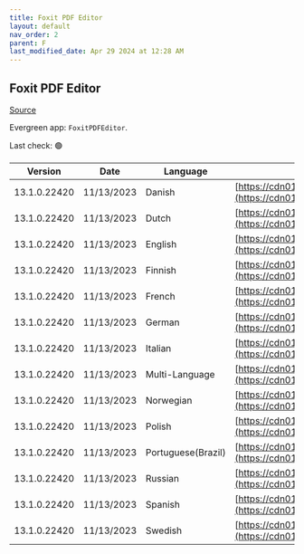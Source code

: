 ```yaml
---
title: Foxit PDF Editor
layout: default
nav_order: 2
parent: F
last_modified_date: Apr 29 2024 at 12:28 AM
---
```


## Foxit PDF Editor

[Source](https://www.foxit.com/pdf-editor/)

Evergreen app: `FoxitPDFEditor`. 

Last check: 🟢

| Version      | Date       | Language           | URI                                                                                                                                                                                                                                            |
| ------------ | ---------- | ------------------ | ---------------------------------------------------------------------------------------------------------------------------------------------------------------------------------------------------------------------------------------------- |
| 13.1.0.22420 | 11/13/2023 | Danish             | [https://cdn01.foxitsoftware.com/pub/foxit/phantomPDF/desktop/win/13.x/13.1.0/FoxitPDFEditor131_L10N_Setup_Website.msi](https://cdn01.foxitsoftware.com/pub/foxit/phantomPDF/desktop/win/13.x/13.1.0/FoxitPDFEditor131_L10N_Setup_Website.msi) |
| 13.1.0.22420 | 11/13/2023 | Dutch              | [https://cdn01.foxitsoftware.com/pub/foxit/phantomPDF/desktop/win/13.x/13.1.0/FoxitPDFEditor131_L10N_Setup_Website.msi](https://cdn01.foxitsoftware.com/pub/foxit/phantomPDF/desktop/win/13.x/13.1.0/FoxitPDFEditor131_L10N_Setup_Website.msi) |
| 13.1.0.22420 | 11/13/2023 | English            | [https://cdn01.foxitsoftware.com/pub/foxit/phantomPDF/desktop/win/13.x/13.1.0/FoxitPDFEditor131_enu_Setup_Website.msi](https://cdn01.foxitsoftware.com/pub/foxit/phantomPDF/desktop/win/13.x/13.1.0/FoxitPDFEditor131_enu_Setup_Website.msi)   |
| 13.1.0.22420 | 11/13/2023 | Finnish            | [https://cdn01.foxitsoftware.com/pub/foxit/phantomPDF/desktop/win/13.x/13.1.0/FoxitPDFEditor131_L10N_Setup_Website.msi](https://cdn01.foxitsoftware.com/pub/foxit/phantomPDF/desktop/win/13.x/13.1.0/FoxitPDFEditor131_L10N_Setup_Website.msi) |
| 13.1.0.22420 | 11/13/2023 | French             | [https://cdn01.foxitsoftware.com/pub/foxit/phantomPDF/desktop/win/13.x/13.1.0/FoxitPDFEditor131_L10N_Setup_Website.msi](https://cdn01.foxitsoftware.com/pub/foxit/phantomPDF/desktop/win/13.x/13.1.0/FoxitPDFEditor131_L10N_Setup_Website.msi) |
| 13.1.0.22420 | 11/13/2023 | German             | [https://cdn01.foxitsoftware.com/pub/foxit/phantomPDF/desktop/win/13.x/13.1.0/FoxitPDFEditor131_L10N_Setup_Website.msi](https://cdn01.foxitsoftware.com/pub/foxit/phantomPDF/desktop/win/13.x/13.1.0/FoxitPDFEditor131_L10N_Setup_Website.msi) |
| 13.1.0.22420 | 11/13/2023 | Italian            | [https://cdn01.foxitsoftware.com/pub/foxit/phantomPDF/desktop/win/13.x/13.1.0/FoxitPDFEditor131_L10N_Setup_Website.msi](https://cdn01.foxitsoftware.com/pub/foxit/phantomPDF/desktop/win/13.x/13.1.0/FoxitPDFEditor131_L10N_Setup_Website.msi) |
| 13.1.0.22420 | 11/13/2023 | Multi-Language     | [https://cdn01.foxitsoftware.com/pub/foxit/phantomPDF/desktop/win/13.x/13.1.0/FoxitPDFEditor131_L10N_Setup_Website.msi](https://cdn01.foxitsoftware.com/pub/foxit/phantomPDF/desktop/win/13.x/13.1.0/FoxitPDFEditor131_L10N_Setup_Website.msi) |
| 13.1.0.22420 | 11/13/2023 | Norwegian          | [https://cdn01.foxitsoftware.com/pub/foxit/phantomPDF/desktop/win/13.x/13.1.0/FoxitPDFEditor131_L10N_Setup_Website.msi](https://cdn01.foxitsoftware.com/pub/foxit/phantomPDF/desktop/win/13.x/13.1.0/FoxitPDFEditor131_L10N_Setup_Website.msi) |
| 13.1.0.22420 | 11/13/2023 | Polish             | [https://cdn01.foxitsoftware.com/pub/foxit/phantomPDF/desktop/win/13.x/13.1.0/FoxitPDFEditor131_L10N_Setup_Website.msi](https://cdn01.foxitsoftware.com/pub/foxit/phantomPDF/desktop/win/13.x/13.1.0/FoxitPDFEditor131_L10N_Setup_Website.msi) |
| 13.1.0.22420 | 11/13/2023 | Portuguese(Brazil) | [https://cdn01.foxitsoftware.com/pub/foxit/phantomPDF/desktop/win/13.x/13.1.0/FoxitPDFEditor131_L10N_Setup_Website.msi](https://cdn01.foxitsoftware.com/pub/foxit/phantomPDF/desktop/win/13.x/13.1.0/FoxitPDFEditor131_L10N_Setup_Website.msi) |
| 13.1.0.22420 | 11/13/2023 | Russian            | [https://cdn01.foxitsoftware.com/pub/foxit/phantomPDF/desktop/win/13.x/13.1.0/FoxitPDFEditor131_L10N_Setup_Website.msi](https://cdn01.foxitsoftware.com/pub/foxit/phantomPDF/desktop/win/13.x/13.1.0/FoxitPDFEditor131_L10N_Setup_Website.msi) |
| 13.1.0.22420 | 11/13/2023 | Spanish            | [https://cdn01.foxitsoftware.com/pub/foxit/phantomPDF/desktop/win/13.x/13.1.0/FoxitPDFEditor131_L10N_Setup_Website.msi](https://cdn01.foxitsoftware.com/pub/foxit/phantomPDF/desktop/win/13.x/13.1.0/FoxitPDFEditor131_L10N_Setup_Website.msi) |
| 13.1.0.22420 | 11/13/2023 | Swedish            | [https://cdn01.foxitsoftware.com/pub/foxit/phantomPDF/desktop/win/13.x/13.1.0/FoxitPDFEditor131_L10N_Setup_Website.msi](https://cdn01.foxitsoftware.com/pub/foxit/phantomPDF/desktop/win/13.x/13.1.0/FoxitPDFEditor131_L10N_Setup_Website.msi) |
